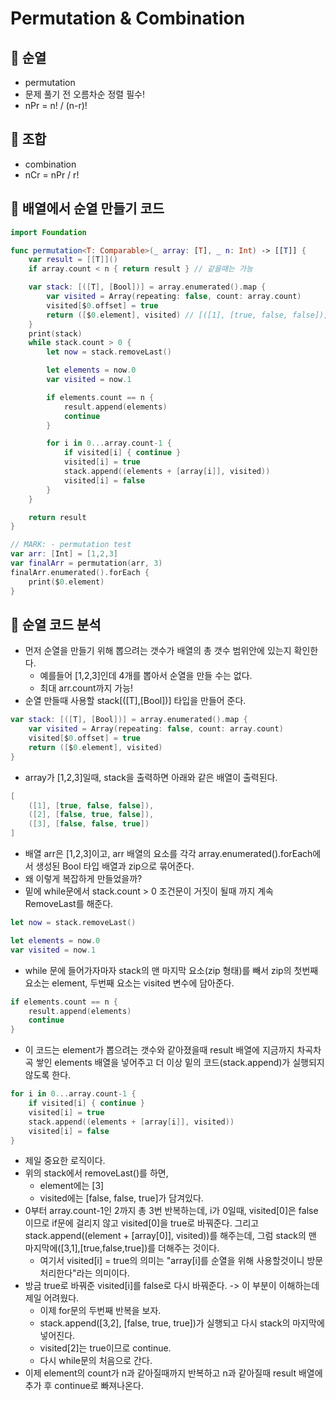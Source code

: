# Permutation & Combination

## 🍎 순열
- permutation
- 문제 풀기 전 오름차순 정렬 필수!
- nPr = n! / (n-r)!

## 🍎 조합
- combination
- nCr = nPr / r!

## 🍎 배열에서 순열 만들기 코드
```swift
import Foundation

func permutation<T: Comparable>(_ array: [T], _ n: Int) -> [[T]] {
    var result = [[T]]()
    if array.count < n { return result } // 같을때는 가능

    var stack: [([T], [Bool])] = array.enumerated().map {
        var visited = Array(repeating: false, count: array.count)
        visited[$0.offset] = true
        return ([$0.element], visited) // [([1], [true, false, false]), ([2], [false, true, false]), ([3], [false, false, true])]
    }
    print(stack)
    while stack.count > 0 {
        let now = stack.removeLast()

        let elements = now.0
        var visited = now.1

        if elements.count == n {
            result.append(elements)
            continue
        }

        for i in 0...array.count-1 {
            if visited[i] { continue }
            visited[i] = true
            stack.append((elements + [array[i]], visited))
            visited[i] = false
        }
    }

    return result
}

// MARK: - permutation test
var arr: [Int] = [1,2,3]
var finalArr = permutation(arr, 3)
finalArr.enumerated().forEach {
    print($0.element)
}
```

## 🍎 순열 코드 분석
- 먼저 순열을 만들기 위해 뽑으려는 갯수가 배열의 총 갯수 범위안에 있는지 확인한다.
    - 예를들어 [1,2,3]인데 4개를 뽑아서 순열을 만들 수는 없다.
    - 최대 arr.count까지 가능!
- 순열 만들때 사용할 stack[([T],[Bool])] 타입을 만들어 준다.
```swift
var stack: [([T], [Bool])] = array.enumerated().map {
    var visited = Array(repeating: false, count: array.count)
    visited[$0.offset] = true
    return ([$0.element], visited)
}
```
- array가 [1,2,3]일때, stack을 출력하면 아래와 같은 배열이 출력된다.
```swift
[
    ([1], [true, false, false]),
    ([2], [false, true, false]),
    ([3], [false, false, true])
]
```
- 배열 arr은 [1,2,3]이고, arr 배열의 요소를 각각 array.enumerated().forEach에서 생성된 Bool 타입 배열과 zip으로 묶어준다.
- 왜 이렇게 복잡하게 만들었을까?
- 밑에 while문에서 stack.count > 0 조건문이 거짓이 될때 까지 계속 RemoveLast를 해준다.
```swift
let now = stack.removeLast()

let elements = now.0
var visited = now.1
```
- while 문에 들어가자마자 stack의 맨 마지막 요소(zip 형태)를 빼서 zip의 첫번째 요소는 element, 두번째 요소는 visited 변수에 담아준다.
```swift
if elements.count == n {
    result.append(elements)
    continue
}
```
- 이 코드는 element가 뽑으려는 갯수와 같아졌을때 result 배열에 지금까지 차곡차곡 쌓인 elements 배열을 넣어주고 더 이상 밑의 코드(stack.append)가 실행되지 않도록 한다.
```swift
for i in 0...array.count-1 {
    if visited[i] { continue }
    visited[i] = true
    stack.append((elements + [array[i]], visited))
    visited[i] = false
}
```
- 제일 중요한 로직이다.
- 위의 stack에서 removeLast()를 하면,
    - element에는 [3]
    - visited에는 [false, false, true]가 담겨있다.
- 0부터 array.count-1인 2까지 총 3번 반복하는데, i가 0일때, visited[0]은 false이므로 if문에 걸리지 않고 visited[0]을 true로 바꿔준다. 그리고 stack.append((element + [array[0]], visited))를 해주는데, 그럼 stack의 맨 마지막에([3,1],[true,false,true])를 더해주는 것이다.
    - 여기서 visited[i] = true의 의미는 "array[i]를 순열을 위해 사용할것이니 방문처리한다"라는 의미이다.
- 방금 true로 바꿔준 visited[i]를 false로 다시 바꿔준다. -> 이 부분이 이해하는데 제일 어려웠다.
    - 이제 for문의 두번째 반복을 보자.
    - stack.append([3,2], [false, true, true])가 실행되고 다시 stack의 마지막에 넣어진다.
    - visited[2]는 true이므로 continue.
    - 다시 while문의 처음으로 간다.
- 이제 element의 count가 n과 같아질때까지 반복하고 n과 같아질때 result 배열에 추가 후 continue로 빠져나온다.

